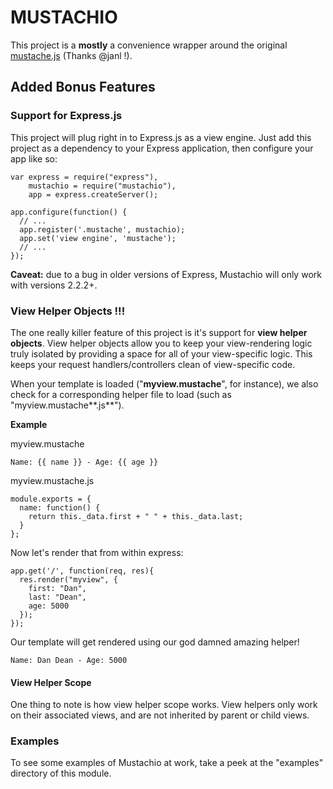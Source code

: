 MUSTACHIO
=========

This project is a **mostly** a convenience wrapper around the original [mustache.js](http://github.com/janl/mustache.js) (Thanks @janl !).


Added Bonus Features
--------------------

### Support for Express.js ###

This project will plug right in to Express.js as a view engine. Just add this project as a dependency to your Express application, then configure your app like so:
    
    var express = require("express"),
        mustachio = require("mustachio"),
        app = express.createServer();

    app.configure(function() {
      // ...
      app.register('.mustache', mustachio);
      app.set('view engine', 'mustache');
      // ...
    });

**Caveat:** due to a bug in older versions of Express, Mustachio will only work with versions 2.2.2+.


### View Helper Objects !!! ###

The one really killer feature of this project is it's support for **view helper objects**. View helper objects allow you to keep your view-rendering logic truly isolated by providing a space for all of your view-specific logic. This keeps your request handlers/controllers clean of view-specific code.

When your template is loaded ("**myview.mustache**", for instance), we also check for a corresponding helper file to load (such as "myview.mustache**.js**").

**Example**

myview.mustache

    Name: {{ name }} - Age: {{ age }}

myview.mustache.js

    module.exports = {
      name: function() {
        return this._data.first + " " + this._data.last;
      }
    };

Now let's render that from within express:

    app.get('/', function(req, res){
      res.render("myview", {
        first: "Dan",
        last: "Dean",
        age: 5000
      });
    });

Our template will get rendered using our god damned amazing helper!

    Name: Dan Dean - Age: 5000


#### View Helper Scope ####

One thing to note is how view helper scope works. View helpers only work on their associated views, and are not inherited by parent or child views.


### Examples ###

To see some examples of Mustachio at work, take a peek at the "examples" directory of this module.